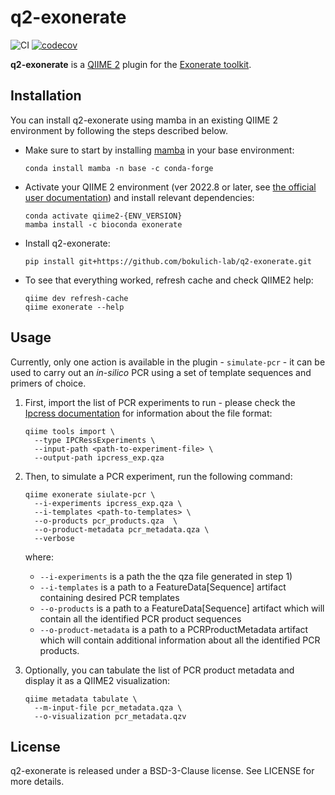 # q2-exonerate
![CI](https://github.com/bokulich-lab/q2-exonerate/actions/workflows/ci.yml/badge.svg)
[![codecov](https://codecov.io/gh/bokulich-lab/q2-exonerate/branch/main/graph/badge.svg?token=UTM4W4B1KW)](https://codecov.io/gh/bokulich-lab/q2-exonerate)

<b>q2-exonerate</b> is a <a href="https://qiime2.org/">QIIME 2</a> plugin for the [Exonerate toolkit](https://www.ebi.ac.uk/about/vertebrate-genomics/software/exonerate).

## Installation
You can install q2-exonerate using mamba in an existing QIIME 2 environment by following the steps described below.

* Make sure to start by installing [mamba](https://mamba.readthedocs.io/en/latest/index.html) in your base environment:
    ```shell
    conda install mamba -n base -c conda-forge
    ```

* Activate your QIIME 2 environment (ver 2022.8 or later, see [the official user documentation](https://docs.qiime2.org/)) and install relevant dependencies:
    ```shell
    conda activate qiime2-{ENV_VERSION}
    mamba install -c bioconda exonerate
    ```
* Install q2-exonerate:
    ```shell
    pip install git+https://github.com/bokulich-lab/q2-exonerate.git
    ```
* To see that everything worked, refresh cache and check QIIME2 help:
    ```shell
    qiime dev refresh-cache
    qiime exonerate --help
    ```

## Usage
Currently, only one action is available in the plugin - `simulate-pcr` - it can be used to carry out an _in-silico_ PCR using a set of template sequences and primers of choice.

1) First, import the list of PCR experiments to run - please check the [Ipcress documentation](https://www.ebi.ac.uk/about/vertebrate-genomics/software/ipcress-manual) for information about the file format:
    ```shell
    qiime tools import \
      --type IPCRessExperiments \
      --input-path <path-to-experiment-file> \
      --output-path ipcress_exp.qza
    ```
2) Then, to simulate a PCR experiment, run the following command:
    ```shell
    qiime exonerate siulate-pcr \
      --i-experiments ipcress_exp.qza \
      --i-templates <path-to-templates> \
      --o-products pcr_products.qza  \
      --o-product-metadata pcr_metadata.qza \
      --verbose
    ```
   where:
    - `--i-experiments` is a path the the qza file generated in step 1)
    - `--i-templates` is a path to a FeatureData[Sequence] artifact containing desired PCR templates
    - `--o-products` is a path to a FeatureData[Sequence] artifact which will contain all the identified PCR product sequences
    - `--o-product-metadata` is a path to a PCRProductMetadata artifact which will contain additional information about all the identified PCR products.

3) Optionally, you can tabulate the list of PCR product metadata and display it as a QIIME2 visualization:
    ```shell
    qiime metadata tabulate \
      --m-input-file pcr_metadata.qza \
      --o-visualization pcr_metadata.qzv
    ```

## License
q2-exonerate is released under a BSD-3-Clause license. See LICENSE for more details.

